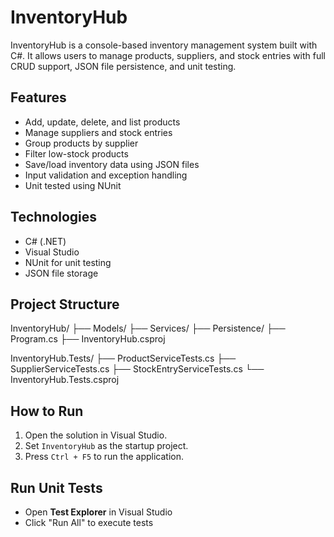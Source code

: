 # InventoryHub

InventoryHub is a console-based inventory management system built with C#. It allows users to manage products, suppliers, and stock entries with full CRUD support, JSON file persistence, and unit testing.

## Features

- Add, update, delete, and list products
- Manage suppliers and stock entries
- Group products by supplier
- Filter low-stock products
- Save/load inventory data using JSON files
- Input validation and exception handling
- Unit tested using NUnit

## Technologies

- C# (.NET)
- Visual Studio
- NUnit for unit testing
- JSON file storage

## Project Structure

InventoryHub/
├── Models/
├── Services/
├── Persistence/
├── Program.cs
├── InventoryHub.csproj

InventoryHub.Tests/
├── ProductServiceTests.cs
├── SupplierServiceTests.cs
├── StockEntryServiceTests.cs
└── InventoryHub.Tests.csproj


## How to Run

1. Open the solution in Visual Studio.
2. Set `InventoryHub` as the startup project.
3. Press `Ctrl + F5` to run the application.

## Run Unit Tests

- Open **Test Explorer** in Visual Studio
- Click "Run All" to execute tests


